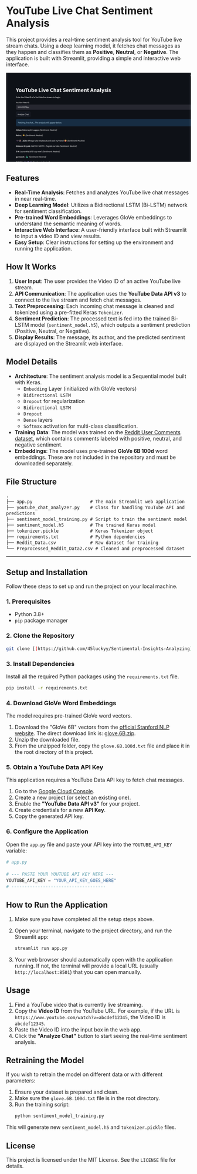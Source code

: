 # YouTube Live Chat Sentiment Analysis

This project provides a real-time sentiment analysis tool for YouTube live stream chats. Using a deep learning model, it fetches chat messages as they happen and classifies them as **Positive**, **Neutral**, or **Negative**. The application is built with Streamlit, providing a simple and interactive web interface.

![Demo Screenshot](https://github.com/45luckyy/Sentimental-Insights-Analyzing/blob/main/Sentimental%20Insights%20Interface.png)

## Features
- **Real-Time Analysis**: Fetches and analyzes YouTube live chat messages in near real-time.
- **Deep Learning Model**: Utilizes a Bidirectional LSTM (Bi-LSTM) network for sentiment classification.
- **Pre-trained Word Embeddings**: Leverages GloVe embeddings to understand the semantic meaning of words.
- **Interactive Web Interface**: A user-friendly interface built with Streamlit to input a video ID and view results.
- **Easy Setup**: Clear instructions for setting up the environment and running the application.

## How It Works
1.  **User Input**: The user provides the Video ID of an active YouTube live stream.
2.  **API Communication**: The application uses the **YouTube Data API v3** to connect to the live stream and fetch chat messages.
3.  **Text Preprocessing**: Each incoming chat message is cleaned and tokenized using a pre-fitted Keras `Tokenizer`.
4.  **Sentiment Prediction**: The processed text is fed into the trained Bi-LSTM model (`sentiment_model.h5`), which outputs a sentiment prediction (Positive, Neutral, or Negative).
5.  **Display Results**: The message, its author, and the predicted sentiment are displayed on the Streamlit web interface.

## Model Details
- **Architecture**: The sentiment analysis model is a Sequential model built with Keras.
    - `Embedding` Layer (initialized with GloVe vectors)
    - `Bidirectional LSTM`
    - `Dropout` for regularization
    - `Bidirectional LSTM`
    - `Dropout`
    - `Dense` layers
    - `Softmax` activation for multi-class classification.
- **Training Data**: The model was trained on the [Reddit User Comments dataset](https://www.kaggle.com/datasets/cosmos98/twitter-and-reddit-sentimental-analysis-dataset), which contains comments labeled with positive, neutral, and negative sentiment.
- **Embeddings**: The model uses pre-trained **GloVe 6B 100d** word embeddings. These are not included in the repository and must be downloaded separately.

## File Structure

```
.
├── app.py                      # The main Streamlit web application
├── youtube_chat_analyzer.py    # Class for handling YouTube API and predictions
├── sentiment_model_training.py # Script to train the sentiment model
├── sentiment_model.h5          # The trained Keras model
├── tokenizer.pickle            # Keras Tokenizer object
├── requirements.txt            # Python dependencies
├── Reddit_Data.csv             # Raw dataset for training
└── Preprocessed_Reddit_Data2.csv # Cleaned and preprocessed dataset
```

---

## Setup and Installation

Follow these steps to set up and run the project on your local machine.

### 1. Prerequisites
- Python 3.8+
- `pip` package manager

### 2. Clone the Repository
```bash
git clone [(https://github.com/45luckyy/Sentimental-Insights-Analyzing)]
```

### 3. Install Dependencies
Install all the required Python packages using the `requirements.txt` file.
```bash
pip install -r requirements.txt
```

### 4. Download GloVe Word Embeddings
The model requires pre-trained GloVe word vectors.
1.  Download the "GloVe 6B" vectors from the [official Stanford NLP website](https://nlp.stanford.edu/projects/glove/). The direct download link is: [glove.6B.zip](http://nlp.stanford.edu/data/glove.6B.zip).
2.  Unzip the downloaded file.
3.  From the unzipped folder, copy the `glove.6B.100d.txt` file and place it in the root directory of this project.

### 5. Obtain a YouTube Data API Key
This application requires a YouTube Data API key to fetch chat messages.
1.  Go to the [Google Cloud Console](https://console.cloud.google.com/).
2.  Create a new project (or select an existing one).
3.  Enable the **"YouTube Data API v3"** for your project.
4.  Create credentials for a new **API Key**.
5.  Copy the generated API key.

### 6. Configure the Application
Open the `app.py` file and paste your API key into the `YOUTUBE_API_KEY` variable:

```python
# app.py

# --- PASTE YOUR YOUTUBE API KEY HERE ---
YOUTUBE_API_KEY = "YOUR_API_KEY_GOES_HERE" 
# ------------------------------------
```

## How to Run the Application

1.  Make sure you have completed all the setup steps above.
2.  Open your terminal, navigate to the project directory, and run the Streamlit app:

    ```bash
    streamlit run app.py
    ```
3.  Your web browser should automatically open with the application running. If not, the terminal will provide a local URL (usually `http://localhost:8501`) that you can open manually.

## Usage
1.  Find a YouTube video that is currently live streaming.
2.  Copy the **Video ID** from the YouTube URL. For example, if the URL is `https://www.youtube.com/watch?v=abcdef12345`, the Video ID is `abcdef12345`.
3.  Paste the Video ID into the input box in the web app.
4.  Click the **"Analyze Chat"** button to start seeing the real-time sentiment analysis.

## Retraining the Model
If you wish to retrain the model on different data or with different parameters:
1.  Ensure your dataset is prepared and clean.
2.  Make sure the `glove.6B.100d.txt` file is in the root directory.
3.  Run the training script:
    ```bash
    python sentiment_model_training.py
    ```
This will generate new `sentiment_model.h5` and `tokenizer.pickle` files.

## License
This project is licensed under the MIT License. See the `LICENSE` file for details.
